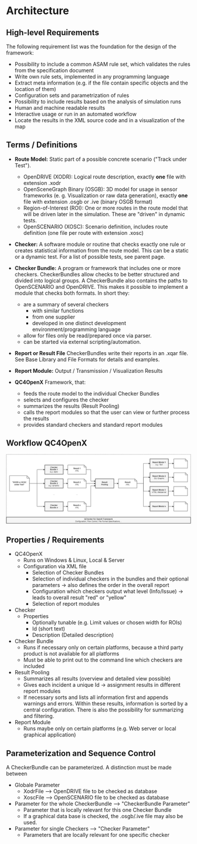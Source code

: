 <!---
Copyright 2023 CARIAD SE.
 
This Source Code Form is subject to the terms of the Mozilla
Public License, v. 2.0. If a copy of the MPL was not distributed
with this file, You can obtain one at https://mozilla.org/MPL/2.0/.
-->

# Architecture

## High-level Requirements

The following requirement list was the foundation for the design of the framework:

- Possibility to include a common ASAM rule set, which validates the rules from the specification
  document
- Write own rule sets, implemented in any programming language
- Extract meta information (e.g. if the file contain specific objects and the location of them)
- Configuration sets and parametrization of rules
- Possibility to include results based on the analysis of simulation runs
- Human and machine readable results
- Interactive usage or run in an automated workflow
- Locate the results in the XML source code and in a visualization of the map

## Terms / Definitions

- **Route Model:** Static part of a possible concrete scenario ("Track under Test").
  - OpenDRIVE (XODR): Logical route description, exactly **one** file with extension .xodr
  - OpenSceneGraph Binary (OSGB): 3D model for usage in sensor frameworks (e. g. Visualization or
    raw data generation), exactly **one** file with extension .osgb or .ive (binary OSGB format)
  - Region-of-Interest (ROI): One or more routes in the route model that will be driven later in the
    simulation. These are "driven" in dynamic tests.
  - OpenSCENARIO (XOSC): Scenario definition, includes route definition (one file per route with
    extension .xosc)
- **Checker:** A software module or routine that checks exactly one rule or creates statistical
information from the route model. This can be a static or a dynamic test. For a list of possible
tests, see parent page.
- **Checker Bundle:** A program or framework that includes one or more checkers. CheckerBundles
  allow checks to be better structured and divided into logical groups. A CheckerBundle also
  contains the paths to OpenSCENARIO and OpenDRIVE. This makes it possible to implement a module
  that checks both formats. In short they:
  - are a summary of several checkers
    - with similar functions
    - from one supplier
    - developed in one distinct development environment/programming language
  - allow for files only be read/prepared once via parser.
  - can be started via external scripting/automation.
- **Report or Result File** CheckerBundles write their reports in an .xqar file. See Base Library
  and File Formats for details and examples.
- **Report Module:** Output / Transmission / Visualization Results

- **QC4OpenX** Framework, that:
  - feeds the route model to the individual Checker Bundles
  - selects and configures the checker
  - summarizes the results (Result Pooling)
  - calls the report modules so that the user can view or further process the results
  - provides standard checkers and standard report modules

## Workflow QC4OpenX

![Architecture_Workflow](images/Workflow.png)

## Properties / Requirements

- QC4OpenX
  - Runs on Windows & Linux, Local & Server
  - Configuration via XML file
    - Selection of Checker Bundles
    - Selection of individual checkers in the bundles and their optional parameters → also defines
      the order in the overall report
    - Configuration which checkers output what level (Info/Issue) → leads to overall result "red" or
      "yellow"
    - Selection of report modules
- Checker
  - Properties
    - Optionally tunable (e.g. Limit values or chosen width for ROIs)
    - Id (short text)
    - Description (Detailed description)
- Checker Bundle
  - Runs if necessary only on certain platforms, because a third party product is not available for
    all platforms
  - Must be able to print out to the command line which checkers are included
- Result Pooling
  - Summarizes all results (overview and detailed view possible)
  - Gives each incident a unique Id → assignment results in different report modules
  - If necessary sorts and lists all information first and appends warnings and errors. Within these
    results, information is sorted by a central configuration. There is also the possibility for
    summarizing and filtering.
- Report Module
  - Runs maybe only on certain platforms (e.g. Web server or local graphical application)

## Parameterization and Sequence Control

A CheckerBundle can be parameterized. A distinction must be made between

- Globale Parameter
  - XodrFile --> OpenDRIVE file to be checked as database
  - XoscFile --> OpenSCENARIO file to be checked as database
- Parameter for the whole CheckerBundle --> "CheckerBundle Parameter"
  - Parameter that is locally relevant for this one Checker Bundle
  - If a graphical data base is checked, the .osgb/.ive file may also be used.
- Parameter for single Checkers --> "Checker Parameter"
  - Parameters that are locally relevant for one specific checker
